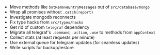 - Move methods like `botRemoveEntryMessages` out of `src/database/mongo`
- Wrap all promises without `.catch(report)`
- Investigate mongodb reconnects
- Fix type hacks from `src/types/hacks`
- Get rid of custom `telegraf` dependency
- Migrate all telegraf's `.command`, `.action`, `.use` to methods from `appContext`
- Collect stats (at least requests per minute)
- Use external queue for telegram updates (for seamless updates)
- Write scripts for backup/restore
